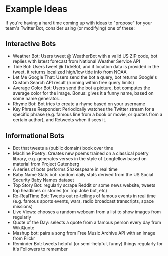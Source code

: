 # Example Ideas

If you're having a hard time coming up with ideas to "propose" for your team's Twitter Bot, consider using (or modifying) one of these:

## Interactive Bots
- Weather Bot: Users tweet @ WeatherBot with a valid US ZIP code, bot replies with latest forecast from National Weather Service API
- Tide Bot: Users tweet @ TideBot, and if location data is provided in the tweet, it returns localized high/low tide info from NOAA
- Let Me Google That: Users send the bot a query, bot returns Google's Custom Search API result (running within free query limits)
- Average Color Bot: Users send the bot a picture, bot computes the average color for the image. Bonus: gives it a funny name, based on some name generator...
- Rhyme Bot: Bot tries to create a rhyme based on your username
- Key Phrase Responder: Periodically watches the Twitter stream for a specific phrase (e.g. famous line from a book or movie, or quotes from a certain author), and Retweets when it sees it.


## Informational Bots
- Bot that tweets a (public domain) book over time
- Machine Poetry: Creates new poems trained on a classical poetry library, e.g. generates verses in the style of Longfellow based on material from Project Gutenberg
- A series of bots performs Shakespeare in real time
- Baby Name Stats bot: random daily stats derived from the US Social Security Baby Names dataset
- Top Story Bot: regularly scrape Reddit or some news website, tweets top headlines or stories (or Top Joke bot, etc)
- Re-RealTime Bot: Tweets out re-tellings of famous events in real time (e.g. famous sports events, wars, radio broadcast transcripts, space missions)
- Live Views: chooses a random webcam from a list to show images from regularly
- Quote of the Day: selects a quote from a famous person every day from WikiQuote
- Mashup bot: pairs a song from Free Music Archive API with an image from Flickr
- Reminder Bot: tweets helpful (or semi-helpful, funny) things regularly for it's Followers to remember
